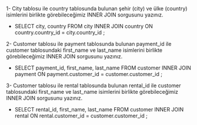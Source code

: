 1- City tablosu ile country tablosunda bulunan şehir (city) ve ülke (country) isimlerini birlikte görebileceğimiz INNER JOIN sorgusunu yazınız.

* SELECT city, country FROM city INNER JOIN country ON country.country_id = city.country_id ;

2- Customer tablosu ile payment tablosunda bulunan payment_id ile customer tablosundaki first_name ve last_name isimlerini birlikte görebileceğimiz INNER JOIN sorgusunu yazınız.

* SELECT payment_id, first_name, last_name FROM customer INNER JOIN payment ON payment.customer_id = customer.customer_id ;

3- Customer tablosu ile rental tablosunda bulunan rental_id ile customer tablosundaki first_name ve last_name isimlerini birlikte görebileceğimiz INNER JOIN sorgusunu yazınız.

* SELECT rental_id, first_name, last_name FROM customer  INNER JOIN rental ON rental.customer_id = customer.customer_id ;
